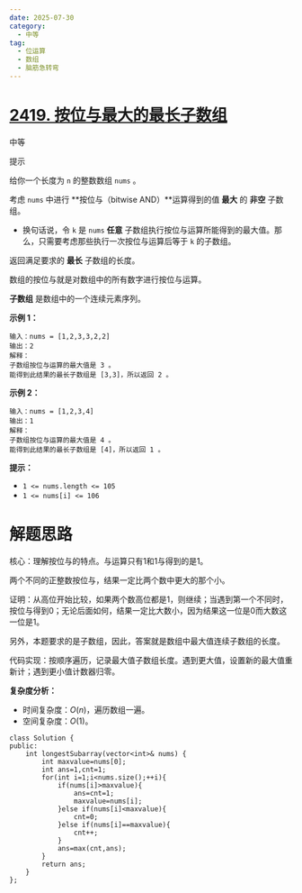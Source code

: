 ```yaml
---
date: 2025-07-30
category:
  - 中等
tag:
  - 位运算
  - 数组
  - 脑筋急转弯
---
```




# [2419. 按位与最大的最长子数组](https://leetcode.cn/problems/longest-subarray-with-maximum-bitwise-and/)

中等

提示



给你一个长度为 `n` 的整数数组 `nums` 。

考虑 `nums` 中进行 **按位与（bitwise AND）**运算得到的值 **最大** 的 **非空** 子数组。

- 换句话说，令 `k` 是 `nums` **任意** 子数组执行按位与运算所能得到的最大值。那么，只需要考虑那些执行一次按位与运算后等于 `k` 的子数组。

返回满足要求的 **最长** 子数组的长度。

数组的按位与就是对数组中的所有数字进行按位与运算。

**子数组** 是数组中的一个连续元素序列。

 

**示例 1：**

```
输入：nums = [1,2,3,3,2,2]
输出：2
解释：
子数组按位与运算的最大值是 3 。
能得到此结果的最长子数组是 [3,3]，所以返回 2 。
```

**示例 2：**

```
输入：nums = [1,2,3,4]
输出：1
解释：
子数组按位与运算的最大值是 4 。 
能得到此结果的最长子数组是 [4]，所以返回 1 。
```

 

**提示：**

- `1 <= nums.length <= 105`
- `1 <= nums[i] <= 106`

# 解题思路

核心：理解按位与的特点。与运算只有1和1与得到的是1。

两个不同的正整数按位与，结果一定比两个数中更大的那个小。

证明：从高位开始比较，如果两个数高位都是1，则继续；当遇到第一个不同时，按位与得到0；无论后面如何，结果一定比大数小，因为结果这一位是0而大数这一位是1。

另外，本题要求的是子数组，因此，答案就是数组中最大值连续子数组的长度。

代码实现：按顺序遍历，记录最大值子数组长度。遇到更大值，设置新的最大值重新计；遇到更小值计数器归零。



**复杂度分析：**

- 时间复杂度：*O*(*n*)，遍历数组一遍。
- 空间复杂度：*O*(1)。

```
class Solution {
public:
    int longestSubarray(vector<int>& nums) {
        int maxvalue=nums[0];
        int ans=1,cnt=1;
        for(int i=1;i<nums.size();++i){
            if(nums[i]>maxvalue){
                ans=cnt=1;
                maxvalue=nums[i];
            }else if(nums[i]<maxvalue){
                cnt=0;
            }else if(nums[i]==maxvalue){
                cnt++;
            }
            ans=max(cnt,ans);
        }
        return ans;
    }
};
```

